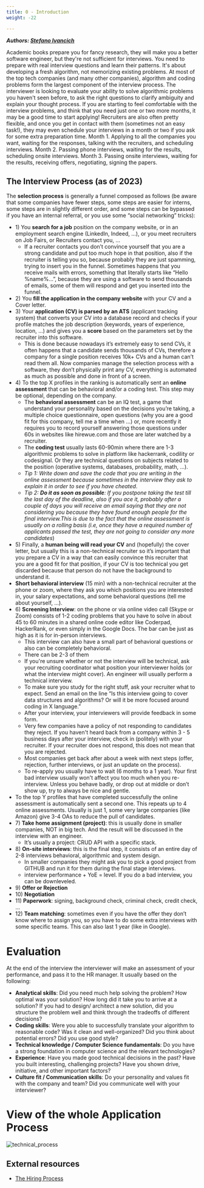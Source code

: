 ```yaml
---
title: 0 - Introduction
weight: -22

---
```

***Authors: [Stefano Ivancich](https://www.linkedin.com/in/stefano-ivancich/)***

Academic books prepare you for fancy research, they will make you a better software engineer, but they're not sufficient for interviews.
You need to prepare with real interview questions and learn their patterns. It's about developing a fresh algorithm, not memorizing existing problems.
At most of the top tech companies (and many other companies), algorithm and coding problems form the largest component of the interview process. The interviewer is looking to evaluate your ability to solve algorithmic problems you haven't seen before, to ask the right questions to clarify ambiguity and explain your thought process.
If you are starting to feel comfortable with the interview problems, and think that you need just one or two more months, it may be a good time to start applying! Recruiters are also often pretty flexible, and once you get in contact with them (sometimes not an easy task!), they may even schedule your interviews in a month or two if you ask for some extra preparation time.
Month 1. Applying to all the companies you want, waiting for the responses, talking with the recruiters, and scheduling interviews.
Month 2. Passing phone interviews, waiting for the results, scheduling onsite interviews.
Month 3. Passing onsite interviews, waiting for the results, receiving offers, negotiating, signing the papers.

## The Interview Process (as of 2023)
The **selection process** is generally a funnel composed as follows (be aware that some companies have fewer steps, some steps are easier for interns, some steps are in slightly different order, and some steps can be bypassed if you have an internal referral, or you use some “social networking” tricks):
 - 1\) You **search for a job** position on the company website, or in an employment search engine (LinkedIn, Indeed, …), or you meet recruiters on Job Fairs, or Recruiters contact you, …
   - If a recruiter contacts you don’t convince yourself that you are a strong candidate and put too much hope in that position, also if the recruiter is telling you so, because probably they are just spamming, trying to insert you in the funnel. Sometimes happens that you receive mails with errors, something that literally starts like “Hello %name%...”, because they are using a software to send thousands of emails, some of them will respond and get you inserted into the funnel.
 - 2\) You **fill the application in the company website** with your CV and a Cover letter.
 - 3\) Your **application (CV) is parsed by an ATS** (applicant tracking system) that converts your CV into a database record and checks if your profile matches the job description (keywords, years of experience, location, …) and gives you a **score** based on the parameters set by the recruiter into this software.
   - This is done because nowadays it’s extremely easy to send CVs, it often happens that a candidate sends thousands of CVs, therefore a company for a single position receives 10k+ CVs and a human can’t read them all. Now companies manage the selection process with a software, they don’t physically print any CV, everything is automated as much as possible and done in front of a screen.
 - 4\) To the top X profiles in the ranking is automatically sent an **online assessment** that can be behavioral and/or a coding test. This step may be optional, depending on the company.
   - The **behavioral assessment** can be an IQ test, a game that understand your personality based on the decisions you’re taking, a multiple choice questionnaire, open questions (why you are a good fit for this company, tell me a time when …) or, more recently it requires you to record yourself answering those questions under 60s in websites like hirewue.com and those are later watched by a recruiter.
   - The **coding test** usually lasts 60-90min where there are 1-3 algorithmic problems to solve in platform like hackerrank, codility or codesignal. Or they are technical questions on subjects related to the position (operative systems, databases, probability, math, …).
   - *Tip 1: Write down and save the code that you are writing in the online assessment because sometimes in the interview they ask to explain it in order to see if you have cheated*.
   - *Tip 2: **Do it as soon as possible**: If you postpone taking the test till the last day of the deadline, also if you ace it, probably after a couple of days you will receive an email saying that they are not considering you because they have found enough people for the final interview.This is due to the fact that the online assessment is usually on a rolling basis (i.e, once they have a required number of applicants passed the test, they are not going to consider any more candidates*) 
 - 5\) Finally, a **human being will read your CV** and (hopefully) the cover letter, but usually this is a non-technical recruiter so it’s important that you prepare a CV in a way that can easily convince this recruiter that you are a good fit for that position, if your CV is too technical you get discarded because that person do not have the background to understand it.
 - **Short behavioral interview** (15 min) with a non-technical recruiter at the phone or zoom, where they ask you which positions you are interested in, your salary expectations, and some behavioral questions (tell me about yourself, …).
 - 6\) **Screening Interview**: on the phone or via online video call (Skype or Zoom) consists of 1-2 coding problems that you have to solve in about 45 to 60 minutes in a shared online code editor like Coderpad, HackerRank, or even simply in the Google Docs. The bar can be just as high as it is for in-person interviews.
   - This interview can also have a small part of behavioral questions or also can be completely behavioral.
   - There can be 2-3 of them
   - If you're unsure whether or not the interview will be technical, ask your recruiting coordinator what position your interviewer holds (or what the interview might cover). An engineer will usually perform a technical interview.
   - To make sure you study for the right stuff, ask your recruiter what to expect. Send an email on the line  “Is this interview going to cover data structures and algorithms? Or will it be more focused around coding in X language.”
   - After your interview, your interviewers will provide feedback in some form.
   - Very few companies have a policy of not responding to candidates they reject. If you haven't heard back from a company within 3 - 5 business days after your interview, check in (politely) with your recruiter. If your recruiter does not respond, this does not mean that you are rejected.
   - Most companies get back after about a week with next steps (offer, rejection, further interviews, or just an update on the process).
   - To re-apply you usually have to wait (6 months to a 1 year). Your first bad interview usually won't affect you too much when you re-interview. Unless you behave badly, or drop out at middle or don’t show up, try to always be nice and gentle.
 - To the top Y profiles that have completed successfully the online assessment is automatically sent a second one. This repeats up to 4 online assessments. Usually is just 1, some very large companies (like Amazon) give 3-4 OAs to reduce the pull of candidates.
 - 7\) **Take home assignment (project)**: this is usually done in smaller companies, NOT in big tech. And the result will be discussed in the interview with an engineer.
   - It’s usually a project: CRUD API with a specific stack.
 - 8\) **On-site interviews**: this is the final step, it consists of an entire day of 2-8 interviews behavioral, algorithmic and system design.
   - In smaller companies they might ask you to pick a good project from GITHUB and run it for them during the final stage interviews.
   - interview performance + YoE = level. If you do a bad interview, you can be downleveled.
 - 9\) **Offer or Rejection**
 - 10\) **Negotiation**
 - 11\) **Paperwork**: signing, background check, criminal check, credit check, …
 - 12\) **Team matching**: sometimes even if you have the offer they don’t know where to assign you, so you have to do some extra interviews with some specific teams. This can also last 1 year (like in Google).

# Evaluation
At the end of the interview the interviewer will make an assessment of your performance, and pass it to the HR manager. It usually based on the following:
 - **Analytical skills**: Did you need much help solving the problem? How optimal was your solution? How long did it take you to arrive at a solution? If you had to design/ architect a new solution, did you structure the problem well and think through the tradeoffs of different decisions?
 - **Coding skills**: Were you able to successfully translate your algorithm to reasonable code? Was it clean and well-organized? Did you think about potential errors? Did you use good style?
 - **Technical knowledge / Computer Science fundamentals**: Do you have a strong foundation in computer science and the relevant technologies?
 - **Experience**: Have you made good technical decisions in the past? Have you built interesting, challenging projects? Have you shown drive, initiative, and other important factors?
 - **Culture fit / Communication skills**: Do your personality and values fit with the company and team? Did you communicate well with your interviewer?

# View of the whole Application Process
![technical_process](/media/technical-process.png)

## External resources
 - [The Hiring Process](https://interviewing.io/guides/hiring-process)
